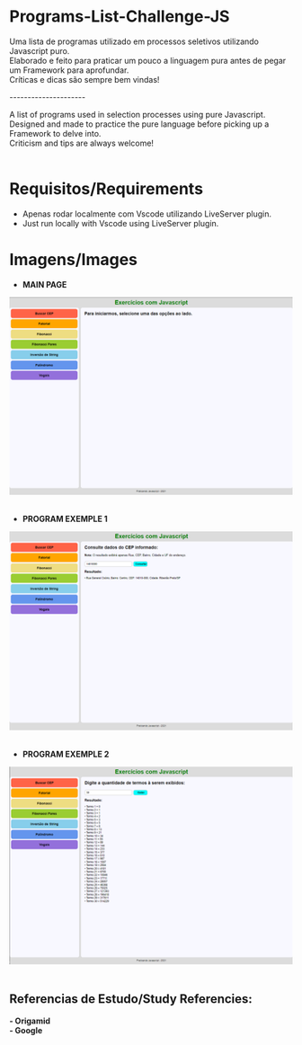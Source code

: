 # Programs-List-Challenge-JS

Uma lista de programas utilizado em processos seletivos utilizando Javascript puro.<br>
Elaborado e feito para praticar um pouco a linguagem pura antes de pegar um Framework para aprofundar.<br>
Críticas e dicas são sempre bem vindas!

---------------------<br>

A list of programs used in selection processes using pure Javascript.<br>
Designed and made to practice the pure language before picking up a Framework to delve into.<br>
Criticism and tips are always welcome!<br><br>

# Requisitos/Requirements

- Apenas rodar localmente com Vscode utilizando LiveServer plugin.<br>
- Just run locally with Vscode using LiveServer plugin.

# Imagens/Images


- <strong>MAIN PAGE

![Screenshot_7](https://github.com/furlan-devs/imagens/blob/65b6a658e455b041ce686c8d40b3dd68270b1577/main.png)<br>
  <br>
  
- <strong>PROGRAM EXEMPLE 1

![Screenshot_7](https://github.com/furlan-devs/imagens/blob/65b6a658e455b041ce686c8d40b3dd68270b1577/ex1.png)<br>
<br>

- <strong>PROGRAM EXEMPLE 2

![Screenshot_7](https://github.com/furlan-devs/imagens/blob/65b6a658e455b041ce686c8d40b3dd68270b1577/ex2.png)<br>
<br>

<h2>Referencias de Estudo/Study Referencies:</h2>
- Origamid<br>
- Google<br>


